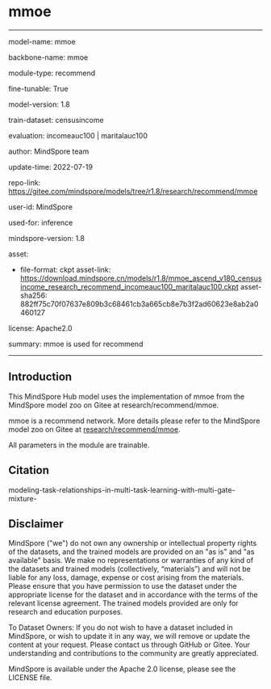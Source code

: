 # mmoe

---

model-name: mmoe

backbone-name: mmoe

module-type: recommend

fine-tunable: True

model-version: 1.8

train-dataset: censusincome

evaluation: incomeauc100 | maritalauc100

author: MindSpore team

update-time: 2022-07-19

repo-link: <https://gitee.com/mindspore/models/tree/r1.8/research/recommend/mmoe>

user-id: MindSpore

used-for: inference

mindspore-version: 1.8

asset:

-
    file-format: ckpt
    asset-link: <https://download.mindspore.cn/models/r1.8/mmoe_ascend_v180_censusincome_research_recommend_incomeauc100_maritalauc100.ckpt>
    asset-sha256: 882ff75c70f07637e809b3c68461cb3a665cb8e7b3f2ad60623e8ab2a0460127

license: Apache2.0

summary: mmoe is used for recommend

---

## Introduction

This MindSpore Hub model uses the implementation of mmoe from the MindSpore model zoo on Gitee at research/recommend/mmoe.

mmoe is a recommend network. More details please refer to the MindSpore model zoo on Gitee at [research/recommend/mmoe](https://gitee.com/mindspore/models/blob/r1.8/research/recommend/mmoe/README_CN.md).

All parameters in the module are trainable.

## Citation

modeling-task-relationships-in-multi-task-learning-with-multi-gate-mixture-

## Disclaimer

MindSpore ("we") do not own any ownership or intellectual property rights of the datasets, and the trained models are provided on an "as is" and "as available" basis. We make no representations or warranties of any kind of the datasets and trained models (collectively, “materials”) and will not be liable for any loss, damage, expense or cost arising from the materials. Please ensure that you have permission to use the dataset under the appropriate license for the dataset and in accordance with the terms of the relevant license agreement. The trained models provided are only for research and education purposes.

To Dataset Owners: If you do not wish to have a dataset included in MindSpore, or wish to update it in any way, we will remove or update the content at your request. Please contact us through GitHub or Gitee. Your understanding and contributions to the community are greatly appreciated.

MindSpore is available under the Apache 2.0 license, please see the LICENSE file.
